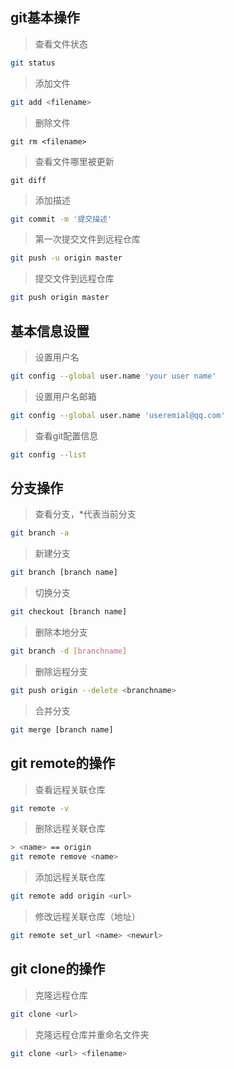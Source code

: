 ## git基本操作
> 查看文件状态
> 
``` bash
git status
```

> 添加文件
> 
```bash
git add <filename>
```

> 删除文件
> 
```
git rm <filename>
```

> 查看文件哪里被更新
> 
```
git diff
```

> 添加描述
> 
```bash
git commit -m '提交描述'
```

> 第一次提交文件到远程仓库
> 
```bash
git push -u origin master
```

> 提交文件到远程仓库
> 
```bash
git push origin master
```

## 基本信息设置
> 设置用户名
> 
```bash
git config --global user.name 'your user name'
```

> 设置用户名邮箱
> 
```bash
git config --global user.name 'useremial@qq.com'
```

> 查看git配置信息
> 
```bash
git config --list
```

## 分支操作
> 查看分支，*代表当前分支
> 
```bash
git branch -a
```

> 新建分支
> 
```bash
git branch [branch name]
```

> 切换分支
> 
```bash
git checkout [branch name]
```

> 删除本地分支
> 
```bash
git branch -d [branchname]
```

> 删除远程分支
> 
```bash
git push origin --delete <branchname>
```

> 合并分支
> 
```bash
git merge [branch name]
```

## git remote的操作
> 查看远程关联仓库
> 
```bash
git remote -v
```

> 删除远程关联仓库
> 
```bash
> <name> == origin
git remote remove <name> 
```

> 添加远程关联仓库
> 
```bash
git remote add origin <url>
```

> 修改远程关联仓库（地址）
> 
```bash
git remote set_url <name> <newurl>
```

## git clone的操作
> 克隆远程仓库
> 
```bash
git clone <url>
```

> 克隆远程仓库并重命名文件夹
> 
```bash
git clone <url> <filename>
```